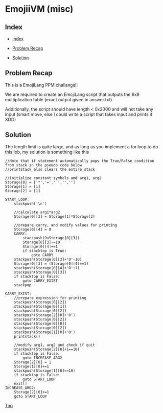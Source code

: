 # EmojiiVM (misc)

## Index
*   [Index](#index)

*   [Problem Recap](#problem-recap)

*   [Solution](#solution)


## Problem Recap
This is a EmojiLang PPM challange!!  

We are required to create an EmojiLang script that outputs the 9x9 multiplication table (exact output given in answer.txt)  

Additionally, the script should have length < 0x2000 and will not take any input (smart move, else I could write a script that takes input and prints it XDD)

## Solution
The length limit is quite large, and as long as you implement a for loop to do this job, my solution is something like this

```
//Note that if statement automatically pops the True/False condition from stack in the pseudo code below
//printstack also clears the entire stack

//Initialize constant symbols and arg1, arg2
Storage[0] = ['*','=',' ','','']
Storage[1] = [1]
Storage[2] = [1]

START_LOOP:
	stackpush('\n')

	//calculate arg1*arg2
	Storage[0][3] = Storage[1]*Storage[2]

	//prepare carry, and modify values for printing
	Storage[0][4] = 0
	CARRY:
		stackpush(9<Storage[0][3])
		Storage[0][3]-=10
		Storage[0][4]+=1
		if stacktop is True:
			goto CARRY
	stackpush(Storage[0][3]+'0'-10)
	Storage[0][3] = (Storage[0][4]==1)
	stackpush(Storage[0][4]+'0'+1)
	stackpush(Storage[0][3])
	if stacktop is False:
		goto CARRY_EXIST
	stackpop

CARRY_EXIST:
	//prepare expression for printing
	stackpush(Storage[0][2])
	stackpush(Storage[0][1])
	stackpush(Storage[0][2])
	stackpush(Storage[2][0]+'0')
	stackpush(Storage[0][2])
	stackpush(Storage[0][0])
	stackpush(Storage[0][2])
	stackpush(Storage[1][0]+'0')
	printstack()

	//modify arg1, arg2 and check if quit
	stackpush(Storage[2][0]+1==10)
	if stacktop is False:
		goto INCREASE_ARG2
	Storage[2][0] = 1
	Storage[1][0]+=1
	stackpush(Storage[1][0]==10)
	if stacktop is False:
		goto START_LOOP
	exit()
INCREASE_ARG2:
	Storage[2][0]+=1
	goto START_LOOP
```

[Top](#emojiivm-misc)
